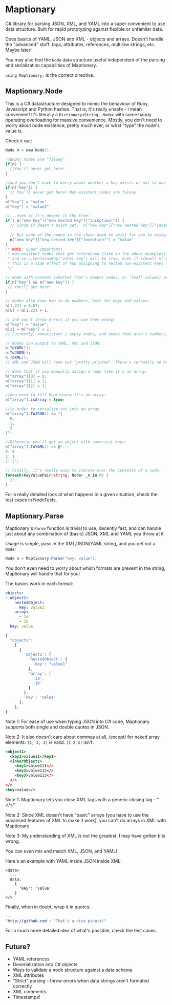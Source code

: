 # Maptionary
C# library for parsing JSON, XML, and YAML into a super convenient to use data structure. Built for rapid prototyping against flexible or unfamilar data.

Does basics of YAML, JSON and XML - objects and arrays. Doesn't handle the "advanced" stuff: tags, attributes, references, multiline strings, etc. Maybe later!

You may also find the `Node` data structure useful independent of the parsing and serialization capabilities of Maptionary.

`using Maptionary;` is the correct directive.

## Maptionary.Node
This is a C# datastructure designed to mimic the behaviour of Ruby, Javascript and Python hashes. That is, it's really unsafe - I mean convenient! 
It's literally a `Dictionary<String, Node>` with some handy operating overloading for massive convenience. 
Mostly, you don't need to worry about node existence, pretty much ever, or what "type" the node's value is.

Check it out:

```C#
Node n = new Node();

//Empty nodes are "falsey"
if(n) {
  //You'll never get here!
}

//and you don't have to worry about whether a key exists or not to use it:
if(n["key"]) {
  // You'll never get here! Non-existent nodes are falsey
}
n["key"] = "value"
n["key"] = "value2"

//...even if it's deeper in the tree:
if(! n["new key"]["new nested key"]["inception!"]) {
  // Since it doesn't exist yet,  n["new key"]["new nested key"]["inception!"] is "falsey"
  
  // But none of the nodes in the chain need to exist for you to assign to them:
  n["new key"]["new nested key"]["inception!"] = "value"
}
/* NOTE: Super important! 
 * Non-existent nodes that get referenced (like in the above examples) are caused to 'exist' (but by empty, and thus falsey)
 * and so n.ContainsKey("other key") will be true, even if ((bool) n["other key"]) is false.
 * This is a side effect of how assigning to nested non-existent keys works.
 */

// Node with content (whether that's deeper nodes, or "leaf" values) are "truthey"
if(n["key"] && n["new key"]) {
 // You'll get here!
}

// Nodes also know how to do numbers, both for keys and values:
n[1.23] = 0.67;
n[6] = n[1.23] + 1;

// and won't throw errors if you use them wrong:
n["key"] = "value";
n[2] = n["key"] + 1;
// Currently, nonexistent / empty nodes, and nodes that aren't numbers, evaluate to 0, but that's subject to change if a better idea comes along.

// Nodes can output to YAML, XML and JSON:
n.ToYAML();
n.ToJSON();
n.ToXML();
// XML and JSON will come out "pretty-printed". There's currently no way to get compacted XML or JSON from Maptionary.

// Note that if you manually assign a node like it's an array:
n["array"][0] = 0;
n["array"][1] = 1;
n["array"][2] = 2;

//you need to tell Maptionary it's an array:
n["array"].isArray = true;

//in order to serialize out into an array
n["array"].ToJSON() == "[
  0,
  1,
  2
]";

//Otherwise you'll get an object with numerical keys:
n["array"].ToYAML() == @"---
0: 0
1: 1
2: 2";

// Finally, it's really easy to iterate over the contents of a node:
foreach(KeyValuePair<string, Node> _n in n) {
  //...
}
```

For a really detailed look at what happens in a given situation, check the test cases in NodeTests.

## Maptionary.Parse

Maptionary's `Parse` function is trivial to use, decently fast, and can handle just about any combination of (basic) JSON, XML and YAML you throw at it

Usage is simple, pass in the XML/JSON/YAML string, and you get out a `Node`:
```C#
Node n = Maptionary.Parse("key: value");
```
You don't even need to worry about which formats are present in the string; Maptionary will handle that for you!

The basics work in each format:
```YAML
objects:
- object1:
    nestedObject:
      key: value1
    array:
      - 1a
      - 1b
  key: value
```

```Javascript
{
  "objects":
    [
      {
        'object1': {
          'nestedObject': {
            'key': "value1"
          },
          'array': [
            '1a',
            '1b'
          ]
        },
        'key': 'value'
      },
    ],
}
```
Note 1: For ease of use when typing JSON into C# code, Maptionary supports both single and double quotes in JSON.

Note 2: It also doesn't care about commas at all, /except/ for naked array elements: `[1, 2, 3]` is valid. `[1 2 3]` isn't.

```XML
<object1>
  <key1>value11</key1>
  <innerObject1>
    <key1>value111</>
    <key2>value112</>
    <key3>value113</>
  </>
</>
<key>value</>
```
Note 1: Maptionary lets you close XML tags with a generic closing tag - "</>"

Note 2: Since XML doesn't have "basic" arrays (you have to use the advanced features of XML to make it work), you can't do arrays in XML with Maptionary

Note 3: My understanding of XML is not the greatest. I may have gotten bits wrong.


You can even mix and match XML, JSON, and YAML!

Here's an example with YAML inside JSON inside XML:
```
<data>
  ---
  data:  
    {
      'key': 'value'
    }
</>
```

Finally, when in doubt, wrap it in quotes:
```YAML
---
'http://github.com': "That's a nice pinata!"
```

For a much more detailed idea of what's possible, check the test cases.

## Future?

* YAML references
* Deserialization into C# objects
* Ways to validate a node structure against a data schema
* XML attributes
* "Strict" parsing - throw errors when data strings aren't formated correctly
* XML comments
* Timestamps!
